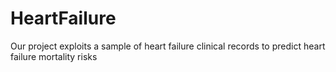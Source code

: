 # HeartFailure
Our project exploits a sample of heart failure clinical records to predict heart failure mortality risks
